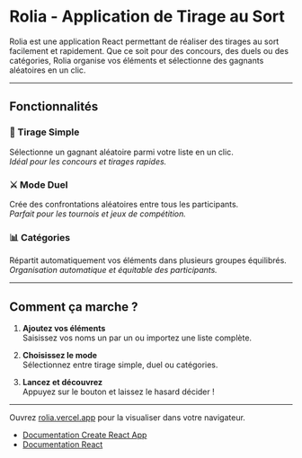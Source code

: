 # Rolia - Application de Tirage au Sort

Rolia est une application React permettant de réaliser des tirages au sort facilement et rapidement. Que ce soit pour des concours, des duels ou des catégories, Rolia organise vos éléments et sélectionne des gagnants aléatoires en un clic.

---

## Fonctionnalités

### 🎯 Tirage Simple
Sélectionne un gagnant aléatoire parmi votre liste en un clic.  
*Idéal pour les concours et tirages rapides.*

### ⚔️ Mode Duel
Crée des confrontations aléatoires entre tous les participants.  
*Parfait pour les tournois et jeux de compétition.*

### 📊 Catégories
Répartit automatiquement vos éléments dans plusieurs groupes équilibrés.  
*Organisation automatique et équitable des participants.*

---

## Comment ça marche ?

1. **Ajoutez vos éléments**  
   Saisissez vos noms un par un ou importez une liste complète.

2. **Choisissez le mode**  
   Sélectionnez entre tirage simple, duel ou catégories.

3. **Lancez et découvrez**  
   Appuyez sur le bouton et laissez le hasard décider !

---

Ouvrez [rolia.vercel.app](
rolia-mialyramihones-projects.vercel.app) pour la visualiser dans votre navigateur.  



- [Documentation Create React App](https://facebook.github.io/create-react-app/docs/getting-started)  
- [Documentation React](https://reactjs.org/)
